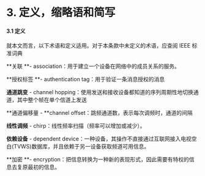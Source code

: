 # 3. 定义，缩略语和简写

#### 3.1 定义

就本文而言，以下术语和定义适用。对于本条款中未定义的术语，应查阅 IEEE 标准词典

**关联 **- association：用于建立一个设备在网络中的成员关系的服务。

**授权标签 **- authentication tag：用于验证一条消息授权的消息

**通道跳变** - channel hopping：使用发送和接收设备都知道的序列周期性地切换通道，其中整个帧在单个信道上发送

**通道偏移量 - **channel offset：跳频通道数，表示每次调频时，通道的间隔

**线性调频** - chirp：线性频率扫描（频率可以增加或减少）。

**依赖设备** - dependent device：一种设备，其操作不直接通过互联网接入电视空白\(TVWS\)数据库，并且依赖于另一设备获取频道可用信息。

**加密 **- encryption：把信息转换为一种新的表现形式，因此需要有特权的信息去复原最初的信息。


